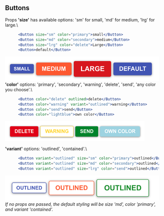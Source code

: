## Buttons
Props
**'size'** has available options: 'sm' for small, 'md' for medium, 'lrg' for large.\
```jsx
      <Button size="sm" color="primary">small</Button>
      <Button size="md" color="secondary">medium</Button>
      <Button size="lrg" color="delete">Large</Button>
      <Button>default</Button>
```
![Buttons](./assets/buttonsizes.png)
**'color'** options: 'primary', 'secondary', 'warning', 'delete', 'send', 'any color you choose'.\
```jsx
      <Button color="delete" outlined>delete</Button>
      <Button color="warning" variant="outlined">warning</Button>
      <Button color="send">send</Button>
      <Button color="lightblue">own color</Button>
```
![button-sizes](./assets/extracolors.png)

**'variant'** options: 'outlined', 'contained'.\
```jsx
      <Button variant="outlined" size="sm" color="primary">outlined</Button>
      <Button variant="outlined" size="md" color="secondary">outlined</Button>
      <Button variant="outlined" size="lrg" color="send">outlined</Button>
```
![button-contained](./assets/outlinedbuttons.png)
_If no props are passed, the default styling will be size 'md', color 'primary', and variant 'contained'._